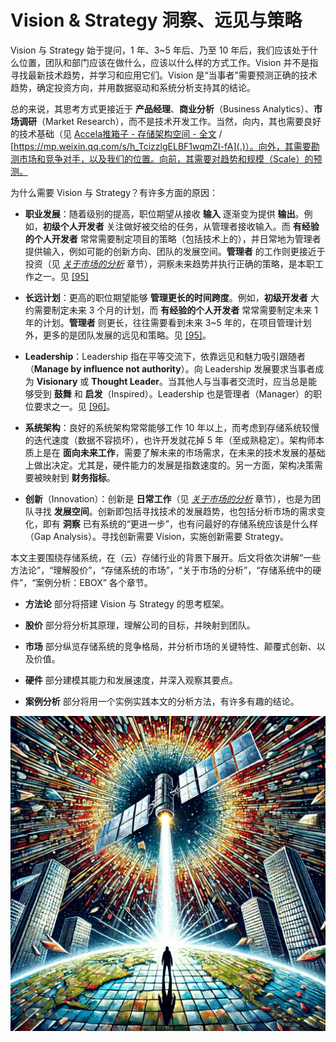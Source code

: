
# Vision & Strategy 洞察、远见与策略

Vision 与 Strategy 始于提问，1 年、3~5 年后、乃至 10 年后，我们应该处于什么位置，团队和部门应该在做什么，应该以什么样的方式工作。Vision 并不是指寻找最新技术趋势，并学习和应用它们。Vision 是“当事者”需要预测正确的技术趋势，确定投资方向，并用数据驱动和系统分析支持其的结论。

总的来说，其思考方式更接近于 __产品经理__、__商业分析__（Business Analytics）、__市场调研__（Market Research），而不是技术开发工作。当然，向内，其也需要良好的技术基础（见 [Accela推箱子 - 存储架构空间 - 全文](https://mp.weixin.qq.com/s/h_TcizzlgELBF1wqmZI-fA) / [https://mp.weixin.qq.com/s/h_TcizzlgELBF1wqmZI-fA](.)）。向外，其需要勘测市场和竞争对手，以及我们的位置。向前，其需要对趋势和规模（Scale）的预测。

为什么需要 Vision 与 Strategy？有许多方面的原因：

  * __职业发展__：随着级别的提高，职位期望从接收 __输入__ 逐渐变为提供 __输出__。例如，__初级个人开发者__ 关注做好被交给的任务，从管理者接收输入。而 __有经验的个人开发者__ 常常需要制定项目的策略（包括技术上的），并日常地为管理者提供输入，例如可能的创新方向、团队的发展空间。__管理者__ 的工作则更接近于投资（见 _[关于市场的分析](.)_ 章节），洞察未来趋势并执行正确的策略，是本职工作之一。见 [[95]](.)

  * __长远计划__：更高的职位期望能够 __管理更长的时间跨度__。例如，__初级开发者__ 大约需要制定未来 3 个月的计划，而 __有经验的个人开发者__ 常常需要制定未来 1 年的计划。__管理者__ 则更长，往往需要看到未来 3~5 年的，在项目管理计划外，更多的是团队发展的远见和策略。见 [[95]](.)。

  * __Leadership__：Leadership 指在平等交流下，依靠远见和魅力吸引跟随者（__Manage by influence not authority__）。向 Leadership 发展要求当事者成为 __Visionary__ 或 __Thought Leader__。当其他人与当事者交流时，应当总是能够受到 __鼓舞__ 和 __启发__（Inspired）。Leadership 也是管理者（Manager）的职位要求之一。见 [[96]](.)。

  * __系统架构__：良好的系统架构常常能够工作 10 年以上，而考虑到存储系统较慢的迭代速度（数据不容损坏），也许开发就花掉 5 年（至成熟稳定）。架构师本质上是在 __面向未来工作__，需要了解未来的市场需求，在未来的技术发展的基础上做出决定。尤其是，硬件能力的发展是指数速度的。另一方面，架构决策需要被映射到 __财务指标__。

  * __创新__（Innovation）：创新是 __日常工作__（见 _[关于市场的分析](.)_ 章节），也是为团队寻找 __发展空间__。创新即包括寻找技术的发展趋势，也包括分析市场的需求变化，即有 __洞察__ 已有系统的“更进一步”，也有问最好的存储系统应该是什么样（Gap Analysis）。寻找创新需要 Vision，实施创新需要 Strategy。

本文主要围绕存储系统，在（云）存储行业的背景下展开。后文将依次讲解“一些方法论”，“理解股价”，“存储系统的市场”，“关于市场的分析”，“存储系统中的硬件”，“案例分析：EBOX” 各个章节。

  * __方法论__ 部分将搭建 Vision 与 Strategy 的思考框架。

  * __股价__ 部分将分析其原理，理解公司的目标，并映射到团队。

  * __市场__ 部分纵览存储系统的竞争格局，并分析市场的关键特性、颠覆式创新、以及价值。

  * __硬件__ 部分建模其能力和发展速度，并深入观察其要点。

  * __案例分析__ 部分将用一个实例实践本文的分析方法，有许多有趣的结论。

![Fun Header Image of Vision](../images/vision-head-image-mosaic.png "Fun Header Image of Vision")
